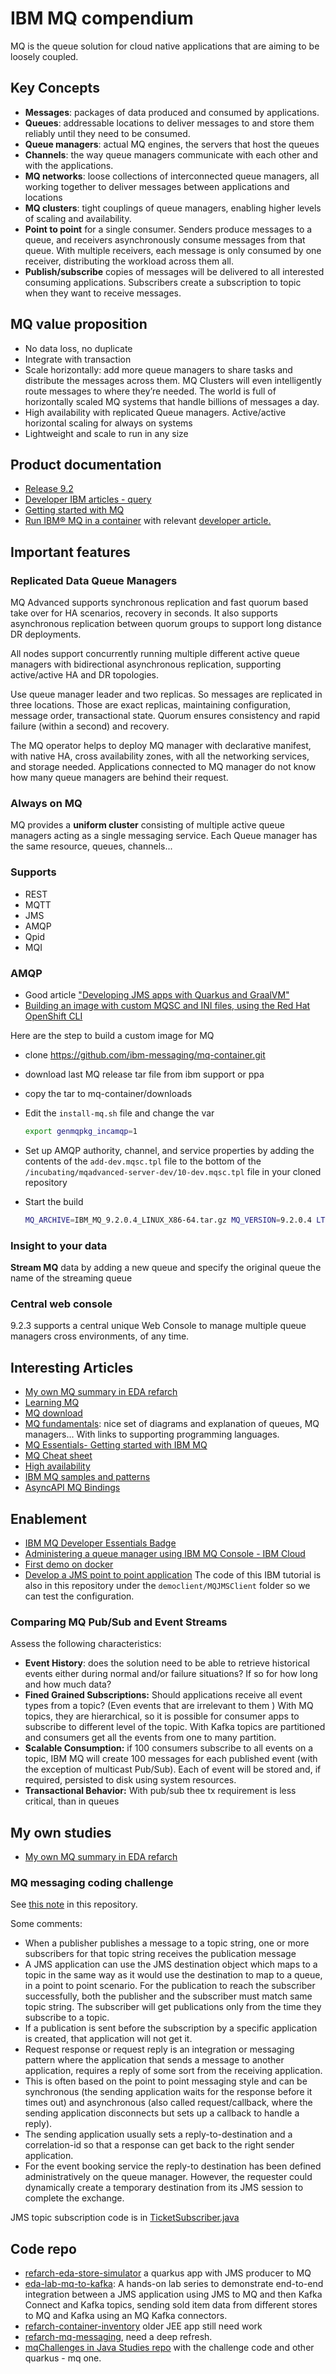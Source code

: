 # IBM MQ compendium

MQ is the queue solution for cloud native applications that are aiming to be loosely coupled.

## Key Concepts

* **Messages**: packages of data produced and consumed by applications.
* **Queues**: addressable locations to deliver messages to and store them reliably until they need to be consumed.
* **Queue managers**: actual MQ engines, the servers that host the queues
* **Channels**: the way queue managers communicate with each other and with the applications.
* **MQ networks**: loose collections of interconnected queue managers, all working together to deliver messages between applications and locations
* **MQ clusters**: tight couplings of queue managers, enabling higher levels of scaling and availability.
* **Point to point** for a single consumer. Senders produce messages to a queue, and receivers asynchronously consume messages from that queue. With multiple receivers, each message is only consumed by one receiver, distributing the workload across them all.
* **Publish/subscribe** copies of messages will be delivered to all interested consuming applications. Subscribers create a subscription to topic when they want to receive messages.

## MQ value proposition

* No data loss, no duplicate
* Integrate with transaction
* Scale horizontally: add more queue managers to share tasks and distribute the messages across them. 
MQ Clusters will even intelligently route messages to where they’re needed. 
The world is full of horizontally scaled MQ systems that handle billions of messages a day.
* High availability with replicated Queue managers. Active/active horizontal scaling for always on systems
* Lightweight and scale to run in any size

## Product documentation

* [Release 9.2](https://www.ibm.com/support/knowledgecenter/en/SSFKSJ_9.2.0/com.ibm.mq.pro.doc/q001020_.htm)
* [Developer IBM articles - query](https://developer.ibm.com/?q=MQ)
* [Getting started with MQ](https://developer.ibm.com/gettingstarted/ibm-mq/)
* [Run IBM® MQ in a container](https://github.com/ibm-messaging/mq-container) with relevant [developer article.](https://developer.ibm.com/tutorials/mq-connect-app-queue-manager-containers/)

## Important features

### Replicated Data Queue Managers

MQ Advanced supports synchronous replication and fast quorum based take over for HA scenarios, recovery in seconds. 
It also supports asynchronous replication between quorum groups to support long distance DR deployments.

All nodes support concurrently running multiple different active queue managers with bidirectional asynchronous replication,
supporting active/active HA and DR topologies.

Use queue manager leader and two replicas. So messages are replicated in three locations. 
Those are exact replicas, maintaining configuration, message order, transactional state.
Quorum ensures consistency and rapid failure (within a second) and recovery.

The  MQ operator helps to deploy MQ manager with declarative manifest, with native HA, cross availability zones,
with all the networking services, and storage needed. Applications connected to MQ manager do not know
how many queue managers are behind their request.

### Always on MQ

MQ provides a **uniform cluster** consisting of multiple active queue managers acting as a single messaging service.
Each Queue manager has the same resource, queues, channels...

### Supports

* REST
* MQTT
* JMS
* AMQP
* Qpid
* MQI

### AMQP

* Good article ["Developing JMS apps with Quarkus and GraalVM"](https://developer.ibm.com/tutorials/mq-running-ibm-mq-apps-on-quarkus-and-graalvm-using-qpid-amqp-jms-classes/)
* [Building an image with custom MQSC and INI files, using the Red Hat OpenShift CLI](https://www.ibm.com/docs/en/ibm-mq/9.2?topic=dcqmumo-building-image-custom-mqsc-ini-files-using-red-hat-openshift-cli)

Here are the step to build a custom image for MQ

* clone https://github.com/ibm-messaging/mq-container.git
* download last MQ release tar file from ibm support or ppa
* copy the tar to mq-container/downloads
* Edit the `install-mq.sh` file and change the var

    ```sh
    export genmqpkg_incamqp=1
    ```
* Set up AMQP authority, channel, and service properties by adding the contents of the `add-dev.mqsc.tpl` file 
to the bottom of the `/incubating/mqadvanced-server-dev/10-dev.mqsc.tpl` file in your cloned repository

* Start the build

  ```sh
  MQ_ARCHIVE=IBM_MQ_9.2.0.4_LINUX_X86-64.tar.gz MQ_VERSION=9.2.0.4 LTS=true make build-advancedserver
  ```

### Insight to your data

**Stream MQ** data by adding a new queue and specify the original queue the  name of the streaming queue

### Central web console

9.2.3 supports a central unique Web Console to manage multiple queue managers cross environments, of any time.

## Interesting Articles 

* [My own MQ summary in EDA refarch](https://ibm-cloud-architecture.github.io/refarch-eda/technology/mq/)
* [Learning MQ](http://ibm.biz/learn-mq) 
* [MQ download](http://ibm.biz/mq-downloads) 
* [MQ fundamentals](https://developer.ibm.com/articles/mq-fundamentals/): nice set of diagrams and explanation of queues, MQ managers... 
With links to supporting programming languages.
* [MQ Essentials- Getting started with IBM MQ](https://developer.ibm.com/messaging/learn-mq/mq-tutorials/getting-started-mq/)
* [MQ Cheat sheet](https://developer.ibm.com/messaging/learn-mq/mq-tutorials/dev-cheat-sheet/)
* [High availability](https://pages.github.ibm.com/cloudpakbringup/mq-deployment-guide/high-availability/intro/)
* [IBM MQ samples and patterns](http://ibm.biz/mq-dev-patterns)
* [AsyncAPI MQ Bindings](https://github.com/asyncapi/bindings/tree/master/ibmmq)

## Enablement

* [IBM MQ Developer Essentials Badge](https://developer.ibm.com/series/badge-ibm-mq-developer-essentials/)
* [Administering a queue manager using IBM MQ Console - IBM Cloud](https://cloud.ibm.com/docs/mqcloud?topic=mqcloud-mqoc_admin_mqweb)
* [First demo on docker](https://developer.ibm.com/tutorials/mq-connect-app-queue-manager-windows/#docker)
* [Develop a JMS point to point application](https://developer.ibm.com/tutorials/mq-develop-mq-jms/) The code of this IBM tutorial is also in this repository under the `democlient/MQJMSClient` folder so we can test the configuration.

### Comparing MQ Pub/Sub and Event Streams

Assess the following characteristics:

* **Event History**: does the solution need to be able to retrieve historical events either during normal and/or failure situations? If so for how long and how much data?
* **Fined Grained Subscriptions:** Should applications receive all event types from a topic? (Even events that are irrelevant to them ) With MQ topics, they are hierarchical, so it is possible for consumer apps to subscribe to different level of the topic. With Kafka topics 
are partitioned and consumers get all the events from one to many partition.
* **Scalable Consumption:** if 100 consumers subscribe to all events on a topic, IBM MQ will create 100 messages for each published event (with the exception of multicast Pub/Sub). Each of event will be stored and, 
if required, persisted to disk using system resources.
* **Transactional Behavior:** With pub/sub thee tx requirement is less critical, than in queues

## My own studies

* [My own MQ summary in EDA refarch](https://ibm-cloud-architecture.github.io/refarch-eda/technology/mq/)

### MQ messaging coding challenge

See [this note](/java/mqChallenge) in this repository.

Some comments:

* When a publisher publishes a message to a topic string, one or more subscribers for that topic string receives the publication message
* A JMS application can use the JMS destination object which maps to a topic in the same way as it would use 
the destination to map to a queue, in a point to point scenario. For the publication to reach the subscriber 
successfully, both the publisher and the subscriber must match same topic string. The subscriber will get 
publications only from the time they subscribe to a topic.
* If a publication is sent before the subscription by a specific application is created, that application will not get it.
* Request response or request reply is an integration or messaging pattern where the application that sends a message to another application, requires a reply of some sort from the receiving application.
* This is often based on the point to point messaging style and can be synchronous (the sending application waits for the response before it times out) and asynchronous (also called request/callback, where the sending application disconnects but sets up a callback to handle a reply).
* The sending application usually sets a reply-to-destination and a correlation-id so that a response can get back to the right sender application.
* For the event booking service the reply-to destination has been defined administratively on the queue manager. However, the requester could dynamically create a temporary destination from its JMS session to complete the exchange.

JMS topic subscription code is in [TicketSubscriber.java]()

## Code repo

* [refarch-eda-store-simulator](https://github.com/ibm-cloud-architecture/refarch-eda-store-simulator) a quarkus app with JMS producer
to MQ
* [eda-lab-mq-to-kafka](https://github.com/ibm-cloud-architecture/eda-lab-mq-to-kafka): A hands-on lab series to demonstrate end-to-end integration between a JMS application using JMS to MQ and then Kafka Connect and Kafka topics, sending sold item data from different stores to MQ and Kafka using an MQ Kafka connectors.
* [refarch-container-inventory](https://github.com/ibm-cloud-architecture/refarch-container-inventory) older JEE app still need work
* [refarch-mq-messaging](https://github.com/ibm-cloud-architecture/refarch-mq-messaging), need a deep refresh.
* [mqChallenges in Java Studies repo](https://github.com/jbcodeforce/java-studies) with the challenge code and other quarkus - mq one.